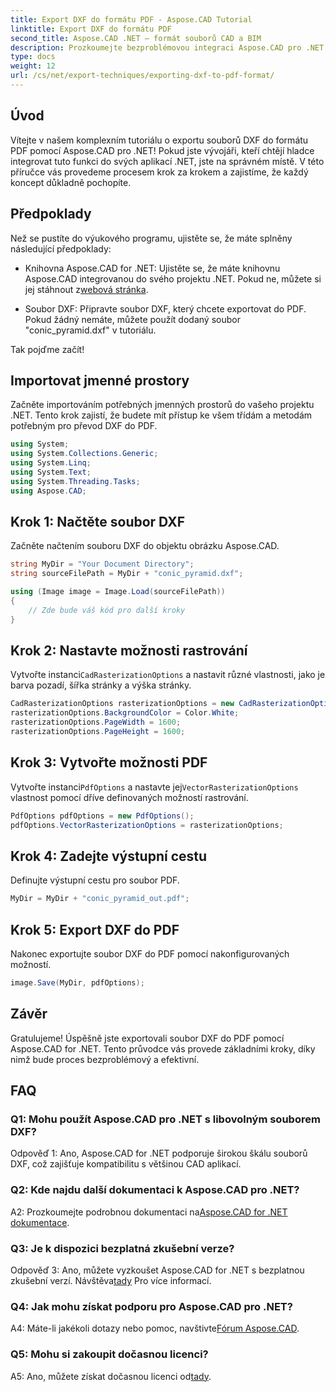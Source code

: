 ```yaml
---
title: Export DXF do formátu PDF - Aspose.CAD Tutorial
linktitle: Export DXF do formátu PDF
second_title: Aspose.CAD .NET – formát souborů CAD a BIM
description: Prozkoumejte bezproblémovou integraci Aspose.CAD pro .NET v tomto podrobném průvodci, jak bez námahy exportovat soubory DXF do PDF.
type: docs
weight: 12
url: /cs/net/export-techniques/exporting-dxf-to-pdf-format/
---
```

## Úvod

Vítejte v našem komplexním tutoriálu o exportu souborů DXF do formátu PDF pomocí Aspose.CAD pro .NET! Pokud jste vývojáři, kteří chtějí hladce integrovat tuto funkci do svých aplikací .NET, jste na správném místě. V této příručce vás provedeme procesem krok za krokem a zajistíme, že každý koncept důkladně pochopíte.

## Předpoklady

Než se pustíte do výukového programu, ujistěte se, že máte splněny následující předpoklady:

-  Knihovna Aspose.CAD for .NET: Ujistěte se, že máte knihovnu Aspose.CAD integrovanou do svého projektu .NET. Pokud ne, můžete si jej stáhnout z[webová stránka](https://releases.aspose.com/cad/net/).

- Soubor DXF: Připravte soubor DXF, který chcete exportovat do PDF. Pokud žádný nemáte, můžete použít dodaný soubor "conic_pyramid.dxf" v tutoriálu.

Tak pojďme začít!

## Importovat jmenné prostory

Začněte importováním potřebných jmenných prostorů do vašeho projektu .NET. Tento krok zajistí, že budete mít přístup ke všem třídám a metodám potřebným pro převod DXF do PDF.

```csharp
using System;
using System.Collections.Generic;
using System.Linq;
using System.Text;
using System.Threading.Tasks;
using Aspose.CAD;
```

## Krok 1: Načtěte soubor DXF

Začněte načtením souboru DXF do objektu obrázku Aspose.CAD.

```csharp
string MyDir = "Your Document Directory";
string sourceFilePath = MyDir + "conic_pyramid.dxf";

using (Image image = Image.Load(sourceFilePath))
{
    // Zde bude váš kód pro další kroky
}
```

## Krok 2: Nastavte možnosti rastrování

 Vytvořte instanci`CadRasterizationOptions` a nastavit různé vlastnosti, jako je barva pozadí, šířka stránky a výška stránky.

```csharp
CadRasterizationOptions rasterizationOptions = new CadRasterizationOptions();
rasterizationOptions.BackgroundColor = Color.White;
rasterizationOptions.PageWidth = 1600;
rasterizationOptions.PageHeight = 1600;
```

## Krok 3: Vytvořte možnosti PDF

 Vytvořte instanci`PdfOptions` a nastavte jej`VectorRasterizationOptions` vlastnost pomocí dříve definovaných možností rastrování.

```csharp
PdfOptions pdfOptions = new PdfOptions();
pdfOptions.VectorRasterizationOptions = rasterizationOptions;
```

## Krok 4: Zadejte výstupní cestu

Definujte výstupní cestu pro soubor PDF.

```csharp
MyDir = MyDir + "conic_pyramid_out.pdf";
```

## Krok 5: Export DXF do PDF

Nakonec exportujte soubor DXF do PDF pomocí nakonfigurovaných možností.

```csharp
image.Save(MyDir, pdfOptions);
```

## Závěr

Gratulujeme! Úspěšně jste exportovali soubor DXF do PDF pomocí Aspose.CAD for .NET. Tento průvodce vás provede základními kroky, díky nimž bude proces bezproblémový a efektivní.

## FAQ

### Q1: Mohu použít Aspose.CAD pro .NET s libovolným souborem DXF?

Odpověď 1: Ano, Aspose.CAD for .NET podporuje širokou škálu souborů DXF, což zajišťuje kompatibilitu s většinou CAD aplikací.

### Q2: Kde najdu další dokumentaci k Aspose.CAD pro .NET?

 A2: Prozkoumejte podrobnou dokumentaci na[Aspose.CAD for .NET dokumentace](https://reference.aspose.com/cad/net/).

### Q3: Je k dispozici bezplatná zkušební verze?

 Odpověď 3: Ano, můžete vyzkoušet Aspose.CAD for .NET s bezplatnou zkušební verzí. Návštěva[tady](https://releases.aspose.com/) Pro více informací.

### Q4: Jak mohu získat podporu pro Aspose.CAD pro .NET?

A4: Máte-li jakékoli dotazy nebo pomoc, navštivte[Fórum Aspose.CAD](https://forum.aspose.com/c/cad/19).

### Q5: Mohu si zakoupit dočasnou licenci?

 A5: Ano, můžete získat dočasnou licenci od[tady](https://purchase.aspose.com/temporary-license/).